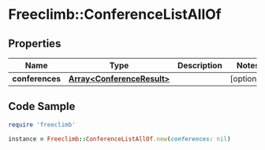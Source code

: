 # Freeclimb::ConferenceListAllOf

## Properties

Name | Type | Description | Notes
------------ | ------------- | ------------- | -------------
**conferences** | [**Array&lt;ConferenceResult&gt;**](ConferenceResult.md) |  | [optional] 

## Code Sample

```ruby
require 'freeclimb'

instance = Freeclimb::ConferenceListAllOf.new(conferences: nil)
```


